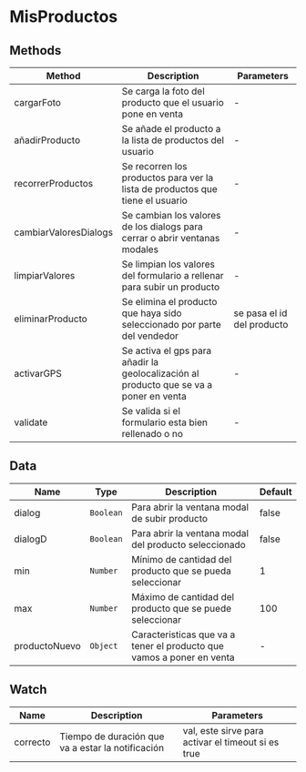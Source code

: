 # MisProductos

## Methods

<!-- @vuese:MisProductos:methods:start -->
|Method|Description|Parameters|
|---|---|---|
|cargarFoto|Se carga la foto del producto que el usuario pone en venta|-|
|añadirProducto|Se añade el producto a la lista de productos del usuario|-|
|recorrerProductos|Se recorren los productos para ver la lista de productos que tiene el usuario|-|
|cambiarValoresDialogs|Se cambian los valores de los dialogs para cerrar o abrir ventanas modales|-|
|limpiarValores|Se limpian los valores del formulario a rellenar para subir un producto|-|
|eliminarProducto|Se elimina el producto que haya sido seleccionado por parte del vendedor|se pasa el id del producto|
|activarGPS|Se activa el gps para añadir la geolocalización al producto que se va a poner en venta|-|
|validate|Se valida si el formulario esta bien rellenado o no|-|

<!-- @vuese:MisProductos:methods:end -->


## Data

<!-- @vuese:MisProductos:data:start -->
|Name|Type|Description|Default|
|---|---|---|---|
|dialog|`Boolean`|Para abrir la ventana modal de subir producto|false|
|dialogD|`Boolean`|Para abrir la ventana modal del producto seleccionado|false|
|min|`Number`|Mínimo de cantidad del producto que se pueda seleccionar|1|
|max|`Number`|Máximo de cantidad del producto que se puede seleccionar|100|
|productoNuevo|`Object`|Caracteristicas que va a tener el producto que vamos a poner en venta|-|

<!-- @vuese:MisProductos:data:end -->


## Watch

<!-- @vuese:MisProductos:watch:start -->
|Name|Description|Parameters|
|---|---|---|
|correcto|Tiempo de duración que va a estar la notificación|val, este sirve para activar el timeout si es true|

<!-- @vuese:MisProductos:watch:end -->


